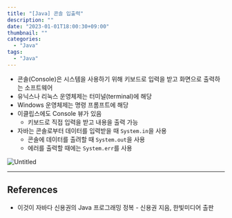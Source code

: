 ```yaml
---
title: "[Java] 콘솔 입출력"
description: ""
date: "2023-01-01T18:00:30+09:00"
thumbnail: ""
categories:
  - "Java"
tags:
  - "Java"
---
```

<!--more-->

- 콘솔(Console)은 시스템을 사용하기 위해 키보드로 입력을 받고 화면으로 출력하는 소프트웨어
- 유닉스나 리눅스 운영체제는 터미널(terminal)에 해당
- Windows 운영체제는 명령 프롬프트에 해당
- 이클립스에도 Console 뷰가 있음
    - 키보드로 직접 입력을 받고 내용을 출력 가능
- 자바는 콘솔로부터 데이터를 입력받을 때 `System.in`을 사용
    - 콘솔에 데이터를 출려할 때 `System.out`을 사용
    - 에러를 출력할 때에는 `System.err`를 사용

![Untitled](/images/lang_java/inputOutput/콘솔_입출력/Untitled.png)

---

## References

- 이것이 자바다 신용권의 Java 프로그래밍 정복 - 신용권 지음, 한빛미디어 출판